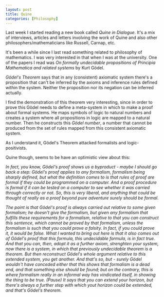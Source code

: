 ```yaml
--- 
layout: post
title: Quine
categories: [Philosophy]
---
```


Last week I started reading a new book called *Quine in Dialogue*. It's 
a mix of interviews, articles and letters involving the work of Quine
and also other philosophers/mathematicians like Russell, Carnap, etc.

It's been a while since I last read something related to philosophy of
mathematics. I was very interested in that when I was at the university.
One of the papers I read was *On formally undecidable
propositions of Principia Mathematica and related systems* by Kurt
Gödel.

*Gödel's Theorem* says that in any (consistent) axiomatic system 
there's a proposition that can't be inferred by the axioms 
and inference rules defined within the system. 
Neither the proposition nor its negation can be inferred
actually. 

I find the demonstration of this theorem very interesting, since
in order to prove this Gödel needs to define a meta-system in which to 
make a proof about formal systems. He maps symbols of logic to natural numbers 
and creates a system where all propositions in logic are mapped to a
natural number. Then he constructs this *Gödel number*, a number that
cannot be produced from the set of rules mapped from this consistent
axiomatic system.

As I understand it, Gödel's Theorem attacked formalists and
logic-positivists.

Quine though, seems to be have an optimistic view about this:

*In fact, you know, Gödel's proof shows us a byproduct - maybe I should
go back a step: Gödel's proof applies to any formalism, formalism being
sharply defined, but what the definition comes to is that rules of proof
are formal if they could be programmed on a computer. And a proof
procedure is formal if it can be tested on a computer to see whether it
was carried through correctly or not. So, this is very liberal, and
anything that could be thought of really as a  proof beyond pure
adventure surely should be formal.*

*The point is that Gödel's proof is always carried out relative to some
given formalism; he doesn't give the formalism, but given any formalism
that fulfills these requirements for a formalism, relative to that you
can construct this sentence, which cannot be proved by that formalism,
unless the formalism is such that you could prove a falsity. In fact, if
you could prove it, it would be false. What I wanted to bring out here
is that it also comes out of Gödel's proof that this formula, this
undecidable formula, is in fact true. And that you can, then, adopt it
as a further axiom, strenghten your system, now there is a system, in
which that previously undecidable theorem is a theorem. But then
reconstruct Gödel's whole argument relative to this extended system, you
get another. And that's so, but - surely Gödel wouldn't have conceded
either that this shows that formalism is a dead end, and that something
else should be found; but on the contrary, this is where formalism
really in an informal way has vindicated itself, in showing the thing to
be true. (Pause) It says that you can extend your horizon, but there's
always a further step with which yout horizon could be extended, and
that's Gödel's theorem.*


